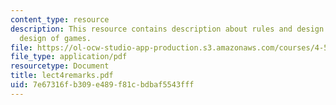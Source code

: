 ```yaml
---
content_type: resource
description: This resource contains description about rules and design intent and
  design of games.
file: https://ol-ocw-studio-app-production.s3.amazonaws.com/courses/4-580-inquiry-into-computation-and-design-fall-2006/7e67316fb309e489f81cbdbaf5543fff_lect4remarks.pdf
file_type: application/pdf
resourcetype: Document
title: lect4remarks.pdf
uid: 7e67316f-b309-e489-f81c-bdbaf5543fff
---
```


